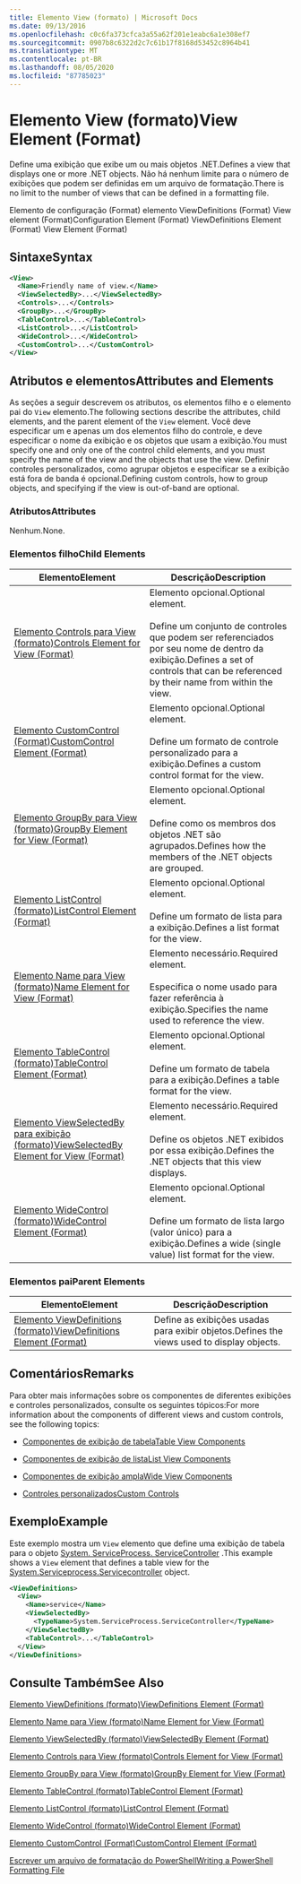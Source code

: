 ```yaml
---
title: Elemento View (formato) | Microsoft Docs
ms.date: 09/13/2016
ms.openlocfilehash: c0c6fa373cfca3a55a62f201e1eabc6a1e308ef7
ms.sourcegitcommit: 0907b8c6322d2c7c61b17f8168d53452c8964b41
ms.translationtype: MT
ms.contentlocale: pt-BR
ms.lasthandoff: 08/05/2020
ms.locfileid: "87785023"
---
```

# <a name="view-element-format"></a><span data-ttu-id="984e2-102">Elemento View (formato)</span><span class="sxs-lookup"><span data-stu-id="984e2-102">View Element (Format)</span></span>

<span data-ttu-id="984e2-103">Define uma exibição que exibe um ou mais objetos .NET.</span><span class="sxs-lookup"><span data-stu-id="984e2-103">Defines a view that displays one or more .NET objects.</span></span> <span data-ttu-id="984e2-104">Não há nenhum limite para o número de exibições que podem ser definidas em um arquivo de formatação.</span><span class="sxs-lookup"><span data-stu-id="984e2-104">There is no limit to the number of views that can be defined in a formatting file.</span></span>

<span data-ttu-id="984e2-105">Elemento de configuração (Format) elemento ViewDefinitions (Format) View element (Format)</span><span class="sxs-lookup"><span data-stu-id="984e2-105">Configuration Element (Format) ViewDefinitions Element (Format) View Element (Format)</span></span>

## <a name="syntax"></a><span data-ttu-id="984e2-106">Sintaxe</span><span class="sxs-lookup"><span data-stu-id="984e2-106">Syntax</span></span>

```xml
<View>
  <Name>Friendly name of view.</Name>
  <ViewSelectedBy>...</ViewSelectedBy>
  <Controls>...</Controls>
  <GroupBy>...</GroupBy>
  <TableControl>...</TableControl>
  <ListControl>...</ListControl>
  <WideControl>...</WideControl>
  <CustomControl>...</CustomControl>
</View>
```

## <a name="attributes-and-elements"></a><span data-ttu-id="984e2-107">Atributos e elementos</span><span class="sxs-lookup"><span data-stu-id="984e2-107">Attributes and Elements</span></span>

<span data-ttu-id="984e2-108">As seções a seguir descrevem os atributos, os elementos filho e o elemento pai do `View` elemento.</span><span class="sxs-lookup"><span data-stu-id="984e2-108">The following sections describe the attributes, child elements, and the parent element of the `View` element.</span></span> <span data-ttu-id="984e2-109">Você deve especificar um e apenas um dos elementos filho do controle, e deve especificar o nome da exibição e os objetos que usam a exibição.</span><span class="sxs-lookup"><span data-stu-id="984e2-109">You must specify one and only one of the control child elements, and you must specify the name of the view and the objects that use the view.</span></span> <span data-ttu-id="984e2-110">Definir controles personalizados, como agrupar objetos e especificar se a exibição está fora de banda é opcional.</span><span class="sxs-lookup"><span data-stu-id="984e2-110">Defining custom controls, how to group objects, and specifying if the view is out-of-band are optional.</span></span>

### <a name="attributes"></a><span data-ttu-id="984e2-111">Atributos</span><span class="sxs-lookup"><span data-stu-id="984e2-111">Attributes</span></span>

<span data-ttu-id="984e2-112">Nenhum.</span><span class="sxs-lookup"><span data-stu-id="984e2-112">None.</span></span>

### <a name="child-elements"></a><span data-ttu-id="984e2-113">Elementos filho</span><span class="sxs-lookup"><span data-stu-id="984e2-113">Child Elements</span></span>

|<span data-ttu-id="984e2-114">Elemento</span><span class="sxs-lookup"><span data-stu-id="984e2-114">Element</span></span>|<span data-ttu-id="984e2-115">Descrição</span><span class="sxs-lookup"><span data-stu-id="984e2-115">Description</span></span>|
|-------------|-----------------|
|[<span data-ttu-id="984e2-116">Elemento Controls para View (formato)</span><span class="sxs-lookup"><span data-stu-id="984e2-116">Controls Element for View (Format)</span></span>](./controls-element-for-view-format.md)|<span data-ttu-id="984e2-117">Elemento opcional.</span><span class="sxs-lookup"><span data-stu-id="984e2-117">Optional element.</span></span><br /><br /> <span data-ttu-id="984e2-118">Define um conjunto de controles que podem ser referenciados por seu nome de dentro da exibição.</span><span class="sxs-lookup"><span data-stu-id="984e2-118">Defines a set of controls that can be referenced by their name from within the view.</span></span>|
|[<span data-ttu-id="984e2-119">Elemento CustomControl (Format)</span><span class="sxs-lookup"><span data-stu-id="984e2-119">CustomControl Element (Format)</span></span>](./customcontrol-element-for-groupby-format.md)|<span data-ttu-id="984e2-120">Elemento opcional.</span><span class="sxs-lookup"><span data-stu-id="984e2-120">Optional element.</span></span><br /><br /> <span data-ttu-id="984e2-121">Define um formato de controle personalizado para a exibição.</span><span class="sxs-lookup"><span data-stu-id="984e2-121">Defines a custom control format for the view.</span></span>|
|[<span data-ttu-id="984e2-122">Elemento GroupBy para View (formato)</span><span class="sxs-lookup"><span data-stu-id="984e2-122">GroupBy Element for View (Format)</span></span>](./groupby-element-for-view-format.md)|<span data-ttu-id="984e2-123">Elemento opcional.</span><span class="sxs-lookup"><span data-stu-id="984e2-123">Optional element.</span></span><br /><br /> <span data-ttu-id="984e2-124">Define como os membros dos objetos .NET são agrupados.</span><span class="sxs-lookup"><span data-stu-id="984e2-124">Defines how the members of the .NET objects are grouped.</span></span>|
|[<span data-ttu-id="984e2-125">Elemento ListControl (formato)</span><span class="sxs-lookup"><span data-stu-id="984e2-125">ListControl Element (Format)</span></span>](./listcontrol-element-format.md)|<span data-ttu-id="984e2-126">Elemento opcional.</span><span class="sxs-lookup"><span data-stu-id="984e2-126">Optional element.</span></span><br /><br /> <span data-ttu-id="984e2-127">Define um formato de lista para a exibição.</span><span class="sxs-lookup"><span data-stu-id="984e2-127">Defines a list format for the view.</span></span>|
|[<span data-ttu-id="984e2-128">Elemento Name para View (formato)</span><span class="sxs-lookup"><span data-stu-id="984e2-128">Name Element for View (Format)</span></span>](./name-element-for-view-format.md)|<span data-ttu-id="984e2-129">Elemento necessário.</span><span class="sxs-lookup"><span data-stu-id="984e2-129">Required element.</span></span><br /><br /> <span data-ttu-id="984e2-130">Especifica o nome usado para fazer referência à exibição.</span><span class="sxs-lookup"><span data-stu-id="984e2-130">Specifies the name used to reference the view.</span></span>|
|[<span data-ttu-id="984e2-131">Elemento TableControl (formato)</span><span class="sxs-lookup"><span data-stu-id="984e2-131">TableControl Element (Format)</span></span>](./tablecontrol-element-format.md)|<span data-ttu-id="984e2-132">Elemento opcional.</span><span class="sxs-lookup"><span data-stu-id="984e2-132">Optional element.</span></span><br /><br /> <span data-ttu-id="984e2-133">Define um formato de tabela para a exibição.</span><span class="sxs-lookup"><span data-stu-id="984e2-133">Defines a table format for the view.</span></span>|
|[<span data-ttu-id="984e2-134">Elemento ViewSelectedBy para exibição (formato)</span><span class="sxs-lookup"><span data-stu-id="984e2-134">ViewSelectedBy Element for View (Format)</span></span>](./viewselectedby-element-format.md)|<span data-ttu-id="984e2-135">Elemento necessário.</span><span class="sxs-lookup"><span data-stu-id="984e2-135">Required element.</span></span><br /><br /> <span data-ttu-id="984e2-136">Define os objetos .NET exibidos por essa exibição.</span><span class="sxs-lookup"><span data-stu-id="984e2-136">Defines the .NET objects that this view displays.</span></span>|
|[<span data-ttu-id="984e2-137">Elemento WideControl (formato)</span><span class="sxs-lookup"><span data-stu-id="984e2-137">WideControl Element (Format)</span></span>](./widecontrol-element-format.md)|<span data-ttu-id="984e2-138">Elemento opcional.</span><span class="sxs-lookup"><span data-stu-id="984e2-138">Optional element.</span></span><br /><br /> <span data-ttu-id="984e2-139">Define um formato de lista largo (valor único) para a exibição.</span><span class="sxs-lookup"><span data-stu-id="984e2-139">Defines a wide (single value) list format for the view.</span></span>|

### <a name="parent-elements"></a><span data-ttu-id="984e2-140">Elementos pai</span><span class="sxs-lookup"><span data-stu-id="984e2-140">Parent Elements</span></span>

|<span data-ttu-id="984e2-141">Elemento</span><span class="sxs-lookup"><span data-stu-id="984e2-141">Element</span></span>|<span data-ttu-id="984e2-142">Descrição</span><span class="sxs-lookup"><span data-stu-id="984e2-142">Description</span></span>|
|-------------|-----------------|
|[<span data-ttu-id="984e2-143">Elemento ViewDefinitions (formato)</span><span class="sxs-lookup"><span data-stu-id="984e2-143">ViewDefinitions Element (Format)</span></span>](./viewdefinitions-element-format.md)|<span data-ttu-id="984e2-144">Define as exibições usadas para exibir objetos.</span><span class="sxs-lookup"><span data-stu-id="984e2-144">Defines the views used to display objects.</span></span>|

## <a name="remarks"></a><span data-ttu-id="984e2-145">Comentários</span><span class="sxs-lookup"><span data-stu-id="984e2-145">Remarks</span></span>

<span data-ttu-id="984e2-146">Para obter mais informações sobre os componentes de diferentes exibições e controles personalizados, consulte os seguintes tópicos:</span><span class="sxs-lookup"><span data-stu-id="984e2-146">For more information about the components of different views and custom controls, see the following topics:</span></span>

- [<span data-ttu-id="984e2-147">Componentes de exibição de tabela</span><span class="sxs-lookup"><span data-stu-id="984e2-147">Table View Components</span></span>](./creating-a-table-view.md)

- [<span data-ttu-id="984e2-148">Componentes de exibição de lista</span><span class="sxs-lookup"><span data-stu-id="984e2-148">List View Components</span></span>](./creating-a-list-view.md)

- [<span data-ttu-id="984e2-149">Componentes de exibição ampla</span><span class="sxs-lookup"><span data-stu-id="984e2-149">Wide View Components</span></span>](./creating-a-wide-view.md)

- [<span data-ttu-id="984e2-150">Controles personalizados</span><span class="sxs-lookup"><span data-stu-id="984e2-150">Custom Controls</span></span>](./creating-custom-controls.md)

## <a name="example"></a><span data-ttu-id="984e2-151">Exemplo</span><span class="sxs-lookup"><span data-stu-id="984e2-151">Example</span></span>

<span data-ttu-id="984e2-152">Este exemplo mostra um `View` elemento que define uma exibição de tabela para o objeto [System. ServiceProcess. ServiceController](/dotnet/api/System.ServiceProcess.ServiceController) .</span><span class="sxs-lookup"><span data-stu-id="984e2-152">This example shows a `View` element that defines a table view for the [System.Serviceprocess.Servicecontroller](/dotnet/api/System.ServiceProcess.ServiceController) object.</span></span>

```xml
<ViewDefinitions>
  <View>
    <Name>service</Name>
    <ViewSelectedBy>
      <TypeName>System.ServiceProcess.ServiceController</TypeName>
    </ViewSelectedBy>
    <TableControl>...</TableControl>
  </View>
</ViewDefinitions>

```

## <a name="see-also"></a><span data-ttu-id="984e2-153">Consulte Também</span><span class="sxs-lookup"><span data-stu-id="984e2-153">See Also</span></span>

[<span data-ttu-id="984e2-154">Elemento ViewDefinitions (formato)</span><span class="sxs-lookup"><span data-stu-id="984e2-154">ViewDefinitions Element (Format)</span></span>](./viewdefinitions-element-format.md)

[<span data-ttu-id="984e2-155">Elemento Name para View (formato)</span><span class="sxs-lookup"><span data-stu-id="984e2-155">Name Element for View (Format)</span></span>](./name-element-for-view-format.md)

[<span data-ttu-id="984e2-156">Elemento ViewSelectedBy (formato)</span><span class="sxs-lookup"><span data-stu-id="984e2-156">ViewSelectedBy Element (Format)</span></span>](./viewselectedby-element-format.md)

[<span data-ttu-id="984e2-157">Elemento Controls para View (formato)</span><span class="sxs-lookup"><span data-stu-id="984e2-157">Controls Element for View (Format)</span></span>](./controls-element-for-view-format.md)

[<span data-ttu-id="984e2-158">Elemento GroupBy para View (formato)</span><span class="sxs-lookup"><span data-stu-id="984e2-158">GroupBy Element for View (Format)</span></span>](./groupby-element-for-view-format.md)

[<span data-ttu-id="984e2-159">Elemento TableControl (formato)</span><span class="sxs-lookup"><span data-stu-id="984e2-159">TableControl Element (Format)</span></span>](./tablecontrol-element-format.md)

[<span data-ttu-id="984e2-160">Elemento ListControl (formato)</span><span class="sxs-lookup"><span data-stu-id="984e2-160">ListControl Element (Format)</span></span>](./listcontrol-element-format.md)

[<span data-ttu-id="984e2-161">Elemento WideControl (formato)</span><span class="sxs-lookup"><span data-stu-id="984e2-161">WideControl Element (Format)</span></span>](./widecontrol-element-format.md)

[<span data-ttu-id="984e2-162">Elemento CustomControl (Format)</span><span class="sxs-lookup"><span data-stu-id="984e2-162">CustomControl Element (Format)</span></span>](./customcontrol-element-for-groupby-format.md)

[<span data-ttu-id="984e2-163">Escrever um arquivo de formatação do PowerShell</span><span class="sxs-lookup"><span data-stu-id="984e2-163">Writing a PowerShell Formatting File</span></span>](./writing-a-powershell-formatting-file.md)

